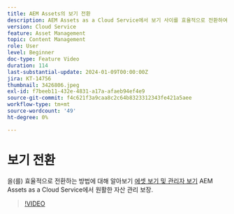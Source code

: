 ```yaml
---
title: AEM Assets의 보기 전환
description: AEM Assets as a Cloud Service에서 보기 사이를 효율적으로 전환하여 원활한 에셋 관리를 보장하는 방법을 알아봅니다.
version: Cloud Service
feature: Asset Management
topic: Content Management
role: User
level: Beginner
doc-type: Feature Video
duration: 114
last-substantial-update: 2024-01-09T00:00:00Z
jira: KT-14756
thumbnail: 3426806.jpeg
exl-id: f7beeb11-432e-4831-a17a-afaeb94ef4e9
source-git-commit: f4c621f3a9caa8c2c64b8323312343fe421a5aee
workflow-type: tm+mt
source-wordcount: '49'
ht-degree: 0%

---
```


# 보기 전환

을(를) 효율적으로 전환하는 방법에 대해 알아보기 [에셋 보기 및 관리자 보기](https://experienceleague.adobe.com/docs/experience-manager-cloud-service/content/assets/overview.html#persona-based-experiences) AEM Assets as a Cloud Service에서 원활한 자산 관리 보장.

>[!VIDEO](https://video.tv.adobe.com/v/3426806/?learn=on)
